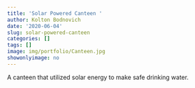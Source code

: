 ```yaml
---
title: 'Solar Powered Canteen '
author: Kolton Bodnovich
date: '2020-06-04'
slug: solar-powered-canteen
categories: []
tags: []
image: img/portfolio/Canteen.jpg
showonlyimage: no
---
```


A canteen that utilized solar energy to make safe drinking water. 

<!--more-->